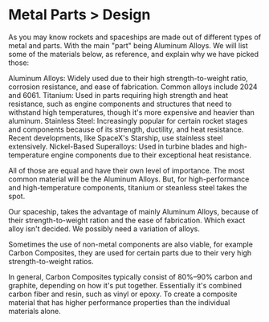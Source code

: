 # Metal Parts > Design

As you may know rockets and spaceships are made out of different types of metal and parts. With the main "part" being 
Aluminum Alloys. We will list some of the materials below, as reference, and explain why we have picked those:

Aluminum Alloys: Widely used due to their high strength-to-weight ratio, corrosion resistance, and ease of fabrication. Common alloys include 2024 and 6061.
Titanium: Used in parts requiring high strength and heat resistance, such as engine components and structures that need to withstand high temperatures, though it's more expensive and heavier than aluminum.
Stainless Steel: Increasingly popular for certain rocket stages and components because of its strength, ductility, and heat resistance. Recent developments, like SpaceX's Starship, use stainless steel extensively.
Nickel-Based Superalloys: Used in turbine blades and high-temperature engine components due to their exceptional heat resistance.

All of those are equal and have their own level of importance. The most common material will be the Aluminum Alloys. But,
for high-performance and high-temperature components, titanium or steanless steel takes the spot.

Our spaceship, takes the advantage of mainly Aluminum Alloys, because of their strength-to-weight ration and the ease of fabrication. Which exact alloy isn't decided. We possibly need a variation of alloys. 

Sometimes the use of non-metal components are also viable, for example Carbon Composites, they are used for certain parts due to their very high strength-to-weight ratios.

In general, Carbon Composites typically consist of 80%–90% carbon and graphite, depending on how it's put together. Essentially
it's combined carbon fiber and resin, such as vinyl or epoxy. To create a composite material that has higher performance properties than the individual materials alone. 